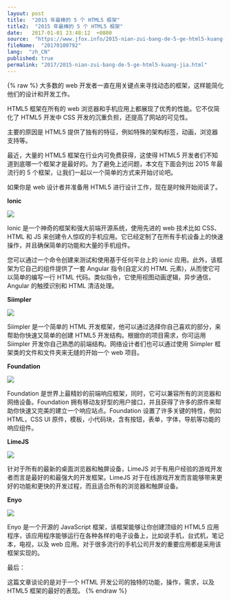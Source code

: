 ```yaml
---
layout: post
title:  "2015 年最棒的 5 个 HTML5 框架"
title2:  "2015 年最棒的 5 个 HTML5 框架"
date:   2017-01-01 23:48:12  +0800
source:  "https://www.jfox.info/2015-nian-zui-bang-de-5-ge-html5-kuang-jia.html"
fileName:  "20170100792"
lang:  "zh_CN"
published: true
permalink: "2017/2015-nian-zui-bang-de-5-ge-html5-kuang-jia.html"
---
```

{% raw %}
大多数的 web 开发者一直在用关键点来寻找动态的框架，这样能简化他们的设计和开发工作。

 HTML5 框架在所有的 web 浏览器和手机应用上都展现了优秀的性能。它不仅简化了 HTML5 开发中 CSS 开发的沉重负担，还提高了网站的可见性。

主要的原因是 HTML5 提供了独有的特征，例如特殊的架构标签，动画，浏览器支持等。

 最近，大量的 HTML5 框架在行业内可免费获得，这使得 HTML5 开发者们不知道到底哪一个框架才是最好的。为了避免上述问题，本文在下面会列出 2015 年最流行的 5 个框架，让我们一起以一个简单的方式来开始讨论吧。

 如果你是 web 设计者并准备用 HTML5 进行设计工作，现在是时候开始阅读了。

**Ionic**

![](72962ae.png)

 Ionic 是一个神奇的框架和强大前端开源系统，使用先进的 web 技术比如 CSS、HTML 和 JS 来创建令人惊叹的手机应用。它已经定制了在所有手机设备上的快速操作，并且确保简单的功能和大量的手机组件。

 您可以通过一个命令创建来测试和使用基于任何平台上的 ionic 应用。此外，该框架为它自己的组件提供了一套 Angular 指令(自定义的 HTML 元素)，从而使它可以简单的编写一行 HTML 代码。类似指令，它使用视图动画逻辑，异步通信，Angular 的触摸识别和 HTML 清洁处理。

**Siimpler**

![](211cfd7.jpg)

 Siimpler 是一个简单的 HTML 开发框架，他可以通过选择你自己喜欢的部分，来帮助你快速又简单的创建 HTML5 开发结构。根据你的项目需求，你可运用 Siimpler 开发你自己熟悉的前端结构。网络设计者们也可以通过使用 Siimpler 框架类的文件和文件夹来无缝的开始一个 web 项目。

**Foundation**

![](9d09600.jpg)

 Foundation 是世界上最精妙的前端响应框架，同时，它可以兼容所有的浏览器和网络设备。Foundation 拥有移动友好型的用户接口，并且获得了许多的原件来帮助你快速又完美的建立一个响应站点。Foundation 设置了许多关键的特性，例如 HTML，CSS UI 原件，模板，小代码块，含有按钮，表单，字体，导航等功能的响应组件。

**LimeJS**

![](6ce3d6a.jpg)

 针对于所有的最新的桌面浏览器和触屏设备，LimeJS 对于有用户经验的游戏开发者而言是最好的和最强大的开发框架。LimeJS 对于在线游戏开发而言能够带来更好的功能和更快的开发过程，而且适合所有的浏览器和触屏设备。

**Enyo**

![](793a67c.jpg)

 Enyo 是一个开源的 JavaScript 框架，该框架能够让你创建顶级的 HTML5 应用程序，该应用程序能够运行在各种各样的电子设备上，比如说手机，台式机，笔记本，电视，以及 web 应用。对于很多流行的手机公司开发的重要应用都是采用该框架实现的。

 最后：

 这篇文章谈论的是对于一个 HTML 开发公司的独特的功能，操作，需求，以及 HTML5 框架的最好的表现。
{% endraw %}